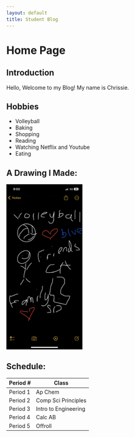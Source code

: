```yaml
---
layout: default
title: Student Blog
---
```



# Home Page



## Introduction
Hello, Welcome to my Blog! My name is Chrissie.

## Hobbies

- Volleyball
- Baking
- Shopping
- Reading
- Watching Netflix and Youtube
- Eating


## A Drawing I Made:
<img src="images/image.png" alt="drawing" width="200"/>

## Schedule:


| Period # | Class |
| ----------- | ----------- |
| Period 1 | Ap Chem |
| Period 2 | Comp Sci Principles |
| Period 3 | Intro to Engineering |
| Period 4 | Calc AB |
| Period 5 | Offroll|

<!-- #[Link name](https://my/link/) -->

